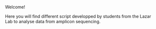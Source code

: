 Welcome! 

Here you will find different script developped by students from the Lazar Lab to analyse data from amplicon sequencing. 


